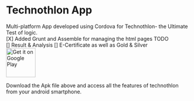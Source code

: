 # Technothlon App
Multi-platform App developed using Cordova for Technothlon- the Ultimate Test of logic.
<br>
[X] Added Grunt and Assemble for managing the html pages
TODO <br>
[] Result & Analysis
[] E-Certificate as well as Gold & Silver
<br>
<a href="https://play.google.com/store/apps/details?id=com.pilot.technoapp&amp;utm_source=github&amp;utm_campaign=apprelease"><img alt="Get it on Google Play" src="https://play.google.com/intl/en_us/badges/images/generic/en_badge_web_generic.png" style="height:80px">
</a>

Download the Apk file above and access all the features of technothlon from your android smartphone.
